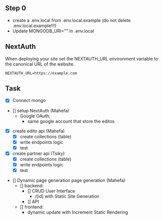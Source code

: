 ## Step 0

- create a .env.local from .env.local.example (do not delete .env.local.example!!!)
- Update MONGODB_URI="" in .env.local


## NextAuth
When deploying your site set the NEXTAUTH_URL environment variable to the canonical URL of the website.

```
NEXTAUTH_URL=https://example.com
````

## Task
- [x] Connect mongo

- [] setup NextAuth (Mahefa)
  - Google OAuth;
    - same google account that store the editos

- [x] create edito api (Mahefa)
  - [x] create collections (table)
  - [x] write endpoints logic
  - [x] test

- [x] create partner api (Tsiky)
  - [x] create collections (table)
  - [x] write endpoints logic
  - [x] test

- [] Dynamic page generation page generation (Mahefa)
  - [] backend: 
    - [] CRUD User Interface
      - /[id] with Static Site Generation
    - [] API
  - [] frontend:
    - dynamic update with Increment Static Rendering


